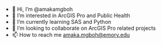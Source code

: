 - 👋 Hi, I’m @amakamgboh
- 👀 I’m interested in ArcGIS Pro and Public Health
- 🌱 I’m currently learning SAS and Python
- 💞️ I’m looking to collaborate on ArcGIS Pro related projects
- 📫 How to reach me amaka.mgboh@emory.edu

<!---
amakamgboh/amakamgboh is a ✨ special ✨ repository because its `README.md` (this file) appears on your GitHub profile.
You can click the Preview link to take a look at your changes.
--->
